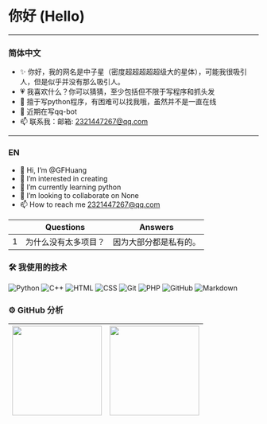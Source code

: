 # 你好 (Hello)
---
### 简体中文

- ✨ 你好，我的网名是中子星（密度超超超超超级大的星体），可能我很吸引人，但是似乎并没有那么吸引人。
- 💗 我喜欢什么？你可以猜猜，至少包括但不限于写程序和抓头发
- 🎲 擅于写python程序，有困难可以找我哦，虽然并不是一直在线
- 🎃 近期在写qq-bot
- 📫 联系我：邮箱: 2321447267@qq.com

---
### EN

- 👋 Hi, I’m @GFHuang
- 👀 I’m interested in creating
- 🌱 I’m currently learning python
- 💞️ I’m looking to collaborate on None
- 📫 How to reach me 2321447267@qq.com

<!---
Huang1220/Huang1220 is a ✨ special ✨ repository because its `README.md` (this file) appears on your GitHub profile.
You can click the Preview link to take a look at your changes.
--->

|  | Questions | Answers |
| --- | ----- | ------ |
| 1 | 为什么没有太多项目？ | 因为大部分都是私有的。 |

### 🛠 我使用的技术

![Python](https://img.shields.io/badge/-Python-05122A?style=flat&logo=python)
![C++](https://img.shields.io/badge/-C++-05122A?style=flat&logo=C%2B%2B&logoColor=00599C)
![HTML](https://img.shields.io/badge/-HTML-05122A?style=flat&logo=HTML5)
![CSS](https://img.shields.io/badge/-CSS-05122A?style=flat&logo=CSS3&logoColor=1572B6)
![Git](https://img.shields.io/badge/-Git-05122A?style=flat&logo=git)
![PHP](https://img.shields.io/badge/-PHP-05122A?style=flat&logo=php)
![GitHub](https://img.shields.io/badge/-GitHub-05122A?style=flat&logo=github)
![Markdown](https://img.shields.io/badge/-Markdown-05122A?style=flat&logo=markdown)

### ⚙️ GitHub 分析
| <a href="https://github.com/Huang1220"><img height="180em" src="https://github-readme-stats-eight-theta.vercel.app/api?username=Huang1220&show_icons=true&theme=buefy&include_all_commits=true&count_private=true&hide_border=true"/></a> | <a href="https://github.com/Huang1220?tab=repositories"><img height="180em" src="https://github-readme-stats-eight-theta.vercel.app/api/top-langs/?username=Huang1220&layout=compact&langs_count=8&theme=buefy&hide_border=true&hide_border=true"/></a>| 
| ------------- | ------------- |
